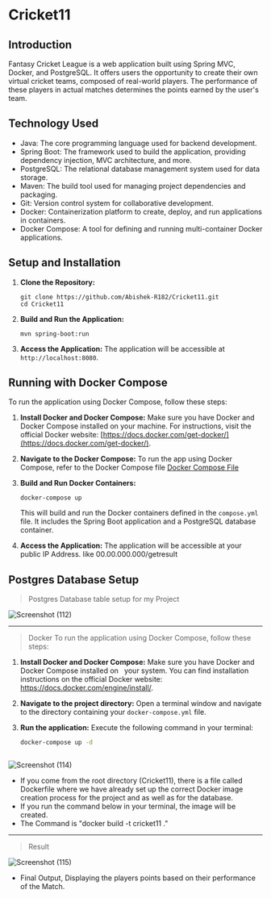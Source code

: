 # Cricket11

## Introduction
Fantasy Cricket League is a web application built using Spring MVC, Docker, and PostgreSQL. It offers users the opportunity to create their own virtual cricket teams, composed of real-world players. The performance of these players in actual matches determines the points earned by the user's team.

## Technology Used
 - Java: The core programming language used for backend development.
 - Spring Boot: The framework used to build the application, providing dependency injection, MVC architecture, and more.
 - PostgreSQL: The relational database management system used for data storage.
 - Maven: The build tool used for managing project dependencies and packaging.
 - Git: Version control system for collaborative development.
 - Docker: Containerization platform to create, deploy, and run applications in containers.
 - Docker Compose: A tool for defining and running multi-container Docker applications.

## Setup and Installation
1. **Clone the Repository:**
   ```
   git clone https://github.com/Abishek-R182/Cricket11.git
   cd Cricket11

   ```
2. **Build and Run the Application:**
   ```
   mvn spring-boot:run
   ```

3. **Access the Application:**
   The application will be accessible at `http://localhost:8080`.
   


## Running with Docker Compose

To run the application using Docker Compose, follow these steps:

1. **Install Docker and Docker Compose:**
   Make sure you have Docker and Docker Compose installed on your machine. For instructions, visit the official Docker website: [https://docs.docker.com/get-docker/](https://docs.docker.com/get-docker/).
   
3. **Navigate to the Docker Compose:** To run the app using Docker Compose, refer to the Docker Compose file
   <a href="https://github.com/Abishek-R182/Cricket11/blob/master/src/main/resources/docker-compose.yml">Docker Compose File</a>

4. **Build and Run Docker Containers:**
   ```
   docker-compose up
   ```
   This will build and run the Docker containers defined in the `compose.yml` file. It includes the Spring Boot application and a PostgreSQL database container.

5. **Access the Application:** The application will be accessible at your public IP Address. like 00.00.000.000/getresult


## Postgres Database Setup

> Postgres Database table setup for my Project 

![Screenshot (112)](https://github.com/Abishek-R182/Cricket11/assets/113702399/30ed00ec-5cbf-4908-9504-482785d3d740)

----
> Docker
To run the application using Docker Compose, follow these steps:

1. **Install Docker and Docker Compose:** Make sure you have Docker and Docker Compose installed on   
 your system. You can find installation instructions on the official Docker website: https://docs.docker.com/engine/install/.
2. **Navigate to the project directory:** Open a terminal window and navigate to the directory containing your `docker-compose.yml` file.
    
3. **Run the application:** Execute the following command in your terminal:

   ```bash
   docker-compose up -d



![Screenshot (114)](https://github.com/Abishek-R182/Cricket11/assets/113702399/5dc9539a-2939-4b47-a87f-cbc91a0d1749)
- If you come from the root directory (Cricket11), there is a file called Dockerfile where we have already set up the correct Docker image creation process for the project and as well as for the database.
- If you run the command below in your terminal, the image will be created.
-  The Command is "docker build -t cricket11 ."


----
>Result

![Screenshot (115)](https://github.com/Abishek-R182/Cricket11/assets/113702399/a9740bd1-f858-4365-9e66-c1a03b83b1ef)
- Final Output, Displaying the players points based on their performance of the Match.
